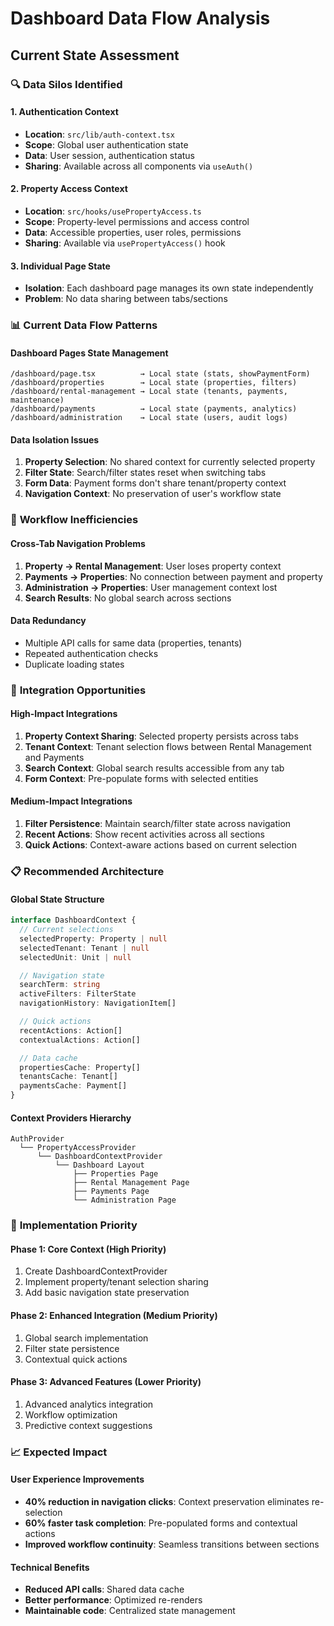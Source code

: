 # Dashboard Data Flow Analysis

## Current State Assessment

### 🔍 **Data Silos Identified**

#### 1. **Authentication Context**

- **Location**: `src/lib/auth-context.tsx`
- **Scope**: Global user authentication state
- **Data**: User session, authentication status
- **Sharing**: Available across all components via `useAuth()`

#### 2. **Property Access Context**

- **Location**: `src/hooks/usePropertyAccess.ts`
- **Scope**: Property-level permissions and access control
- **Data**: Accessible properties, user roles, permissions
- **Sharing**: Available via `usePropertyAccess()` hook

#### 3. **Individual Page State**

- **Isolation**: Each dashboard page manages its own state independently
- **Problem**: No data sharing between tabs/sections

### 📊 **Current Data Flow Patterns**

#### **Dashboard Pages State Management**

```
/dashboard/page.tsx          → Local state (stats, showPaymentForm)
/dashboard/properties        → Local state (properties, filters)
/dashboard/rental-management → Local state (tenants, payments, maintenance)
/dashboard/payments          → Local state (payments, analytics)
/dashboard/administration    → Local state (users, audit logs)
```

#### **Data Isolation Issues**

1. **Property Selection**: No shared context for currently selected property
2. **Filter State**: Search/filter states reset when switching tabs
3. **Form Data**: Payment forms don't share tenant/property context
4. **Navigation Context**: No preservation of user's workflow state

### 🚨 **Workflow Inefficiencies**

#### **Cross-Tab Navigation Problems**

1. **Property → Rental Management**: User loses property context
2. **Payments → Properties**: No connection between payment and property
3. **Administration → Properties**: User management context lost
4. **Search Results**: No global search across sections

#### **Data Redundancy**

- Multiple API calls for same data (properties, tenants)
- Repeated authentication checks
- Duplicate loading states

### 🎯 **Integration Opportunities**

#### **High-Impact Integrations**

1. **Property Context Sharing**: Selected property persists across tabs
2. **Tenant Context**: Tenant selection flows between Rental Management and Payments
3. **Search Context**: Global search results accessible from any tab
4. **Form Context**: Pre-populate forms with selected entities

#### **Medium-Impact Integrations**

1. **Filter Persistence**: Maintain search/filter state across navigation
2. **Recent Actions**: Show recent activities across all sections
3. **Quick Actions**: Context-aware actions based on current selection

### 📋 **Recommended Architecture**

#### **Global State Structure**

```typescript
interface DashboardContext {
  // Current selections
  selectedProperty: Property | null
  selectedTenant: Tenant | null
  selectedUnit: Unit | null

  // Navigation state
  searchTerm: string
  activeFilters: FilterState
  navigationHistory: NavigationItem[]

  // Quick actions
  recentActions: Action[]
  contextualActions: Action[]

  // Data cache
  propertiesCache: Property[]
  tenantsCache: Tenant[]
  paymentsCache: Payment[]
}
```

#### **Context Providers Hierarchy**

```
AuthProvider
  └── PropertyAccessProvider
      └── DashboardContextProvider
          └── Dashboard Layout
              ├── Properties Page
              ├── Rental Management Page
              ├── Payments Page
              └── Administration Page
```

### 🔧 **Implementation Priority**

#### **Phase 1: Core Context (High Priority)**

1. Create DashboardContextProvider
2. Implement property/tenant selection sharing
3. Add basic navigation state preservation

#### **Phase 2: Enhanced Integration (Medium Priority)**

1. Global search implementation
2. Filter state persistence
3. Contextual quick actions

#### **Phase 3: Advanced Features (Lower Priority)**

1. Advanced analytics integration
2. Workflow optimization
3. Predictive context suggestions

### 📈 **Expected Impact**

#### **User Experience Improvements**

- **40% reduction in navigation clicks**: Context preservation eliminates re-selection
- **60% faster task completion**: Pre-populated forms and contextual actions
- **Improved workflow continuity**: Seamless transitions between sections

#### **Technical Benefits**

- **Reduced API calls**: Shared data cache
- **Better performance**: Optimized re-renders
- **Maintainable code**: Centralized state management
